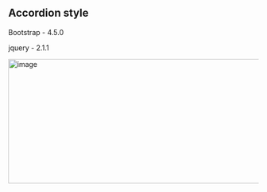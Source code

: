 <!DOCTYPE html>
<html lang="en">
  <body>
    <h2>Accordion style</h2>
    <p>Bootstrap - 4.5.0</p>
    <p>jquery - 2.1.1</p>
    <img width="650" height="250" alt="image" src="https://user-images.githubusercontent.com/24658418/130325447-a6293a60-cea3-44d9-9b4d-1009172a6a5d.png">

  </body>
</html>
